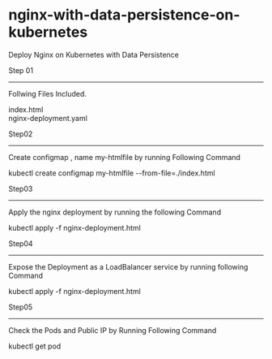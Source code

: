 # nginx-with-data-persistence-on-kubernetes
Deploy Nginx on Kubernetes with Data Persistence 

Step 01
_______
Follwing Files Included.

index.html  
nginx-deployment.yaml 

Step02
_______
Create configmap , name my-htmlfile by running Following Command

kubectl create configmap my-htmlfile --from-file=./index.html

Step03
_______
Apply the nginx deployment by running the following Command

kubectl apply -f nginx-deployment.html

Step04
_______
Expose the Deployment as a LoadBalancer service by running following Command

kubectl apply -f nginx-deployment.html

Step05
_______
Check the Pods and Public IP by Running Following Command

kubectl get pod
